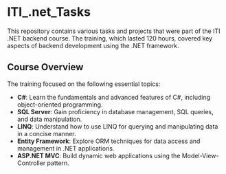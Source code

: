 # ITI_.net_Tasks

This repository contains various tasks and projects that were part of the ITI .NET backend course. The training, which lasted 120 hours, covered key aspects of backend development using the .NET framework.

## Course Overview

The training focused on the following essential topics:

- **C#**: Learn the fundamentals and advanced features of C#, including object-oriented programming.
- **SQL Server**: Gain proficiency in database management, SQL queries, and data manipulation.
- **LINQ**: Understand how to use LINQ for querying and manipulating data in a concise manner.
- **Entity Framework**: Explore ORM techniques for data access and management in .NET applications.
- **ASP.NET MVC**: Build dynamic web applications using the Model-View-Controller pattern.
